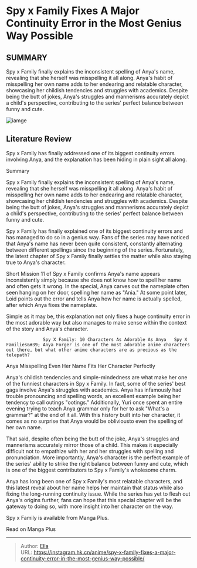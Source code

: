 # Spy x Family Fixes A Major Continuity Error in the Most Genius Way Possible


## SUMMARY 



  Spy x Family finally explains the inconsistent spelling of Anya&#39;s name, revealing that she herself was misspelling it all along.   Anya&#39;s habit of misspelling her own name adds to her endearing and relatable character, showcasing her childish tendencies and struggles with academics.   Despite being the butt of jokes, Anya&#39;s struggles and mannerisms accurately depict a child&#39;s perspective, contributing to the series&#39; perfect balance between funny and cute.  

![iamge](https://static1.srcdn.com/wordpress/wp-content/uploads/2023/11/a-still-of-anya-s-exam-sheet-from-spy-x-family-featuring-anya-looking-determined-and-confused.jpg)

## Literature Review

Spy x Family has finally addressed one of its biggest continuity errors involving Anya, and the explanation has been hiding in plain sight all along.





Summary

  Spy x Family finally explains the inconsistent spelling of Anya&#39;s name, revealing that she herself was misspelling it all along.   Anya&#39;s habit of misspelling her own name adds to her endearing and relatable character, showcasing her childish tendencies and struggles with academics.   Despite being the butt of jokes, Anya&#39;s struggles and mannerisms accurately depict a child&#39;s perspective, contributing to the series&#39; perfect balance between funny and cute.  







Spy x Family has finally explained one of its biggest continuity errors and has managed to do so in a genius way. Fans of the series may have noticed that Anya&#39;s name has never been quite consistent, constantly alternating between different spellings since the beginning of the series. Fortunately, the latest chapter of Spy x Family finally settles the matter while also staying true to Anya&#39;s character.

Short Mission 11 of Spy x Family confirms Anya&#39;s name appears inconsistently simply because she does not know how to spell her name and often gets it wrong. In the special, Anya carves out the nameplate often seen hanging on her door, spelling her name as &#34;Ania.&#34; At some point later, Loid points out the error and tells Anya how her name is actually spelled, after which Anya fixes the nameplate.

          




Simple as it may be, this explanation not only fixes a huge continuity error in the most adorable way but also manages to make sense within the context of the story and Anya&#39;s character.

                  Spy X Family: 10 Characters As Adorable As Anya   Spy X Families&#39; Anya Forger is one of the most adorable anime characters out there, but what other anime characters are as precious as the telepath?    


 Anya Misspelling Even Her Name Fits Her Character Perfectly 
          

Anya&#39;s childish tendencies and simple-mindedness are what make her one of the funniest characters in Spy x Family. In fact, some of the series&#39; best gags involve Anya&#39;s struggles with academics. Anya has infamously had trouble pronouncing and spelling words, an excellent example being her tendency to call outings &#34;ootings.&#34; Additionally, Yuri once spent an entire evening trying to teach Anya grammar only for her to ask &#34;What&#39;s a grammar?&#34; at the end of it all. With this history built into her character, it comes as no surprise that Anya would be oblivious ​​​​to even the spelling of her own name.




That said, despite often being the butt of the joke, Anya&#39;s struggles and mannerisms accurately mirror those of a child. This makes it especially difficult not to empathize with her and her struggles with spelling and pronunciation. More importantly, Anya&#39;s character is the perfect example of the series&#39; ability to strike the right balance between funny and cute, which is one of the biggest contributors to Spy x Family&#39;s wholesome charm.

Anya has long been one of Spy x Family&#39;s most relatable characters, and this latest reveal about her name helps her maintain that status while also fixing the long-running continuity issue. While the series has yet to flesh out Anya&#39;s origins further, fans can hope that this special chapter will be the gateway to doing so, with more insight into her character on the way.

Spy x Family is available from Manga Plus.

Read on Manga Plus



---

> Author: [Ella](https://instagram.hk.cn/)  
> URL: https://instagram.hk.cn/anime/spy-x-family-fixes-a-major-continuity-error-in-the-most-genius-way-possible/  

